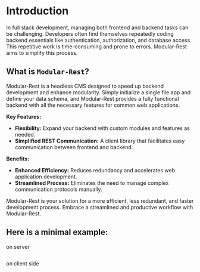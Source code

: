 

# Introduction

In full stack development, managing both frontend and backend tasks can be challenging. Developers often find themselves repeatedly coding backend essentials like authentication, authorization, and database access. This repetitive work is time-consuming and prone to errors. Modular-Rest aims to simplify this process.

## What is `Modular-Rest`?
Modular-Rest is a headless CMS designed to speed up backend development and enhance modularity. Simply initialize a single file app and define your data schema, and Modular-Rest provides a fully functional backend with all the necessary features for common web applications.

**Key Features:**
- **Flexibility:** Expand your backend with custom modules and features as needed.
- **Simplified REST Communication:** A client library that facilitates easy communication between frontend and backend.

**Benefits:**
- **Enhanced Efficiency:** Reduces redundancy and accelerates web application development.
- **Streamlined Process:** Eliminates the need to manage complex communication protocols manually.

Modular-Rest is your solution for a more efficient, less redundant, and faster development process. Embrace a streamlined and productive workflow with Modular-Rest.

## Here is a minimal example:

on server
```js
```

on client side
```js
```